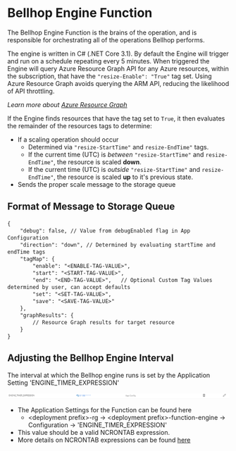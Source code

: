 # Bellhop Engine Function
The Bellhop Engine Function is the brains of the operation, and is responsible for orchestrating all of the operations Bellhop performs. 

The engine is written in C# (.NET Core 3.1). By default the Engine will trigger and run on a schedule repeating every 5 minutes. When triggered the Engine will query Azure Resource Graph API for any Azure resources, within the subscription, that have the `"resize-Enable": "True"` tag set. Using Azure Resource Graph avoids querying the ARM API, reducing the likelihood of API throttling.

_Learn more about [Azure Resource Graph](https://docs.microsoft.com/en-us/azure/governance/resource-graph/overview)_

If the Engine finds resources that have the tag set to `True`, it then evaluates the remainder of the resources tags to determine:
- If a scaling operation should occur
    - Determined via `"resize-StartTime"` and `resize-EndTime"` tags.
    - If the current time (UTC) is _between_ `"resize-StartTime"` and `resize-EndTime"`, the resource is scaled **down**.
    - If the current time (UTC) is _outside_ `"resize-StartTime"` and `resize-EndTime"`, the resource is scaled **up** to it's previous state.
- Sends the proper scale message to the storage queue


## Format of Message to Storage Queue

```
{
    "debug": false, // Value from debugEnabled flag in App Configuration
    "direction": "down", // Determined by evaluating startTime and endTime tags
    "tagMap": {
        "enable": "<ENABLE-TAG-VALUE>",
        "start": "<START-TAG-VALUE>",
        "end": "<END-TAG-VALUE>",   // Optional Custom Tag Values determined by user, can accept defaults
        "set": "<SET-TAG-VALUE>",
        "save": "<SAVE-TAG-VALUE>"
    },
    "graphResults": {
        // Resource Graph results for target resource
    }
}
```

## Adjusting the Bellhop Engine Interval

The interval at which the Bellhop engine runs is set by the Application Setting 'ENGINE_TIMER_EXPRESSION'

![Bellhop Interval Setting](../images/timer_interval_setting.png)

- The Application Settings for the Function can be found here
    - &lt;deployment prefix&gt;-rg &rarr; &lt;deployment prefix&gt;-function-engine &rarr; Configuration &rarr; 'ENGINE_TIMER_EXPRESSION'
- This value should be a valid NCRONTAB expression.
- More details on NCRONTAB expressions can be found [here](https://docs.microsoft.com/en-us/azure/azure-functions/functions-bindings-timer?tabs=csharp#ncrontab-expressions)
